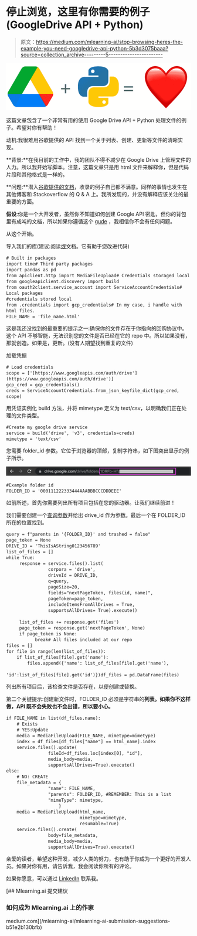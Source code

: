 # 停止浏览，这里有你需要的例子(GoogleDrive API + Python)

> 原文：<https://medium.com/mlearning-ai/stop-browsing-heres-the-example-you-need-googledrive-api-python-5b3d3075baaa?source=collection_archive---------5----------------------->

![](img/cbb8b8e03dc8255fa829ed71931414e2.png)

这篇文章包含了一个非常有用的使用 Google Drive API + Python 处理文件的例子。希望对你有帮助！

动机:我很难用谷歌提供的 API 找到一个关于列表、创建、更新等文件的清晰实现。

**背景:**在我目前的工作中，我的团队不得不减少在 Google Drive 上管理文件的人力。所以我开始写脚本。注意，这篇文章只是用 html 文件来解释你，但是代码片段和其他格式是一样的。

**问题:**潜入[谷歌提供的文档](https://developers.google.com/drive/api/v3/about-sdk)，收录的例子自己都不满意。同样的事情也发生在其他博客和 Stackoverflow 的 Q & A 上。我所发现的，并没有解释应该关注的最重要的方面。

**假设**:你是一个大开发者，虽然你不知道如何创建 Google API 密匙，但你的背包里有成吨的文档，所以如果你遵循这个 [gude](https://developers.google.com/workspace/guides/configure-oauth-consent) ，我相信你不会有任何问题。

从这个开始。

导入我们的库(建议:阅读[或](https://pycqa.github.io/isort/)文档。它有助于您改进代码)

```
# Built in packages
import time# Third party packages
import pandas as pd
from apiclient.http import MediaFileUpload# Credentials storaged local
from googleapiclient.discovery import build
from oauth2client.service_account import ServiceAccountCredentials# Local packages
#credentials stored local
from .credentials import gcp_credentials# In my case, i handle with html files.
FILE_NAME = 'file_name.html'
```

这是我还没找到的最重要的提示之一:确保你的文件存在于你指向的回购协议中。这个 API 不够智能，无法识别您的文件是否已经在它的 repo 中。所以如果没有，那就创造。如果是，更新。(没有人期望找到重复的文件)

加载凭据

```
# Load credentials
scope = ['[https://www.googleapis.com/auth/drive'](https://www.googleapis.com/auth/drive')]
gcp_cred = gcp_credentials()
creds = ServiceAccountCredentials.from_json_keyfile_dict(gcp_cred, scope)
```

用凭证实例化 build 方法，并将 mimetype 定义为 text/csv，以明确我们正在处理的文件类型。

```
#Create my google drive service
service = build('drive', 'v3', credentials=creds)
mimetype = 'text/csv'
```

您需要 folder_id 参数。它位于浏览器的顶部，复制字符串，如下图突出显示的例子所示。

![](img/ae28ed871f798699d7a486d2a5b214e8.png)

```
#Example folder id
FOLDER_ID = '000111222333444AAABBBCCCDDDEEE'
```

如前所述，首先你需要列出所有项目包括在您的驱动器。让我们继续前进！

我们需要创建一个[查询参数](https://developers.google.com/drive/api/v3/search-files)并给出 drive_id 作为参数。最后一个在 FOLDER_ID 所在的位置找到。

```
query = f"parents in '{FOLDER_ID}' and trashed = false" 
page_token = None
DRIVE_ID = 'ThisIsAString0123456789'
list_of_files = []
while True:
     response = service.files().list(
                corpora = 'drive',
                driveId = DRIVE_ID,
                q=query,
                pageSize=20,
                fields="nextPageToken, files(id, name)",
                pageToken=page_token,
                includeItemsFromAllDrives = True,
                supportsAllDrives= True).execute()

     list_of_files += response.get('files')
     page_token = response.get('nextPageToken', None)
     if page_token is None:
           break# All files included at our repo
files = []
for file in range(len(list_of_files)):
    if list_of_files[file].get('name'):
        files.append({'name': list_of_files[file].get('name'),
                            'id':list_of_files[file].get('id')})df_files = pd.DataFrame(files)
```

列出所有项目后，该检查文件是否存在，以便创建或替换。

第二个关键提示:创建新文件时，FOLDER_ID 必须是字符串的**列表。如果你不这样做，API 既不会失败也不会出错，所以要小心。**

```
if FILE_NAME in list(df_files.name):
    # Exists
    # YES:Update
    media = MediaFileUpload(FILE_NAME, mimetype=mimetype)
    index = df_files[df_files["name"] == html_name].index
    service.files().update(
                fileId=df_files.loc[index[0], "id"],
                media_body=media,
                supportsAllDrives=True).execute()       
else:    
    # NO: CREATE
    file_metadata = {
                "name": FILE_NAME,
                "parents": FOLDER_ID, #REMEMBER: This is a list
                "mimeType": mimetype,
                    }
    media = MediaFileUpload(html_name,
                            mimetype=mimetype,
                            resumable=True)
    service.files().create(
                body=file_metadata,
                media_body=media,
                supportsAllDrives=True).execute()
```

亲爱的读者，希望这种开发，减少人类的努力，也有助于你成为一个更好的开发人员。如果对你有用，请告诉我，我会阅读你所有的评论。

如果你愿意，可以通过 [LinkedIn](https://www.linkedin.com/in/pablo-rosa-2b1183aa/) 联系我。

[](/mlearning-ai/mlearning-ai-submission-suggestions-b51e2b130bfb) [## Mlearning.ai 提交建议

### 如何成为 Mlearning.ai 上的作家

medium.com](/mlearning-ai/mlearning-ai-submission-suggestions-b51e2b130bfb)